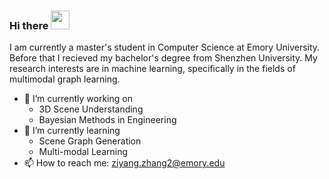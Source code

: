 ### Hi there <img src='https://camo.githubusercontent.com/e8e7b06ecf583bc040eb60e44eb5b8e0ecc5421320a92929ce21522dbc34c891/68747470733a2f2f6d656469612e67697068792e636f6d2f6d656469612f6876524a434c467a6361737252346961377a2f67697068792e676966' width=30>

I am currently a master's student in Computer Science at Emory University. Before that I recieved my bachelor's degree from Shenzhen University. My research interests are in machine learning, specifically in the fields of multimodal graph learning.

- 🔭 I’m currently working on
  -  3D Scene Understanding
  -  Bayesian Methods in Engineering
- 🌱 I’m currently learning
  -  Scene Graph Generation
  -  Multi-modal Learning
- 📫 How to reach me: ziyang.zhang2@emory.edu
